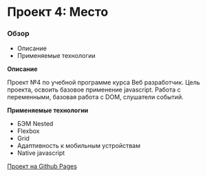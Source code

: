 # Проект 4: Место

### Обзор

* Описание
* Применяемые технологии

**Описание**

Проект №4 по учебной программе курса Веб разработчик. Цель проекта, освоить базовое применение javascript. Работа с переменными, базовая работа с DOM, слушатели событий.

**Применяемые технологии**

* БЭМ Nested
* Flexbox
* Grid
* Адаптивность к мобильным устройствам
* Native javascript

[Проект на Github Pages](https://enslit.github.io/mesto/)
